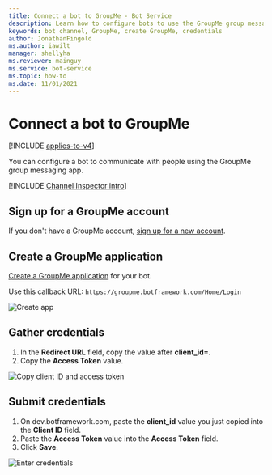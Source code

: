 ```yaml
---
title: Connect a bot to GroupMe - Bot Service
description: Learn how to configure bots to use the GroupMe group messaging app to communicate with people. See how to connect bots to GroupMe.
keywords: bot channel, GroupMe, create GroupMe, credentials
author: JonathanFingold
ms.author: iawilt
manager: shellyha
ms.reviewer: mainguy
ms.service: bot-service
ms.topic: how-to
ms.date: 11/01/2021
---
```


# Connect a bot to GroupMe

[!INCLUDE [applies-to-v4](includes/applies-to-v4-current.md)]

You can configure a bot to communicate with people using the GroupMe group messaging app.

[!INCLUDE [Channel Inspector intro](includes/snippet-channel-inspector.md)]

## Sign up for a GroupMe account

If you don't have a GroupMe account, [sign up for a new account](https://web.groupme.com/signup).

## Create a GroupMe application

[Create a GroupMe application](https://dev.groupme.com/applications/new) for your bot.

Use this callback URL: `https://groupme.botframework.com/Home/Login`

![Create app](media/channels/GM-StepApp.png)

## Gather credentials

1. In the **Redirect URL** field, copy the value after **client_id=**.
1. Copy the **Access Token** value.

![Copy client ID and access token](media/channels/GM-StepClientId.png)

## Submit credentials

1. On dev.botframework.com, paste the **client_id** value you just copied into the **Client ID** field.
1. Paste the **Access Token** value into the **Access Token** field.
1. Click **Save**.

![Enter credentials](media/channels/GM-StepClientIDToken.png)
